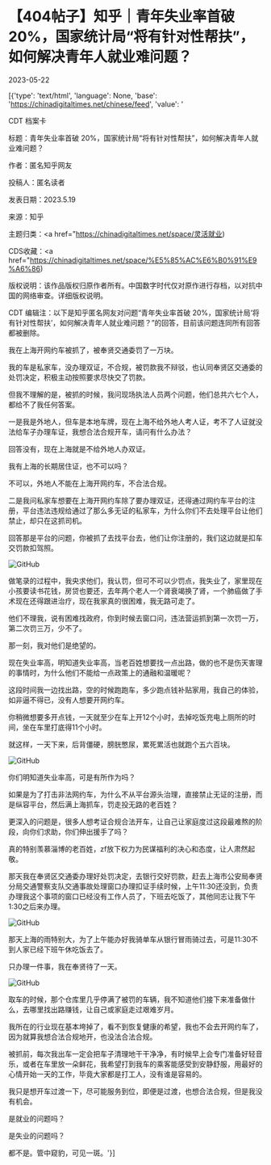 # 【404帖子】知乎｜青年失业率首破 20%，国家统计局“将有针对性帮扶”，如何解决青年人就业难问题？

2023-05-22

[{'type': 'text/html', 'language': None, 'base': 'https://chinadigitaltimes.net/chinese/feed', 'value': '

CDT 档案卡

标题：青年失业率首破 20%，国家统计局“将有针对性帮扶”，如何解决青年人就业难问题？

作者：匿名知乎网友

投稿人：匿名读者

发表日期：2023.5.19

来源：知乎

主题归类：<a href="https://chinadigitaltimes.net/space/灵活就业)

CDS收藏：<a href="https://chinadigitaltimes.net/space/%E5%85%AC%E6%B0%91%E9%A6%86)

版权说明：该作品版权归原作者所有。中国数字时代仅对原作进行存档，以对抗中国的网络审查。详细版权说明。





CDT 编辑注：以下是知乎匿名网友对问题“青年失业率首破 20%，国家统计局‘将有针对性帮扶’，如何解决青年人就业难问题？”的回答，目前该问题连同所有回答都被删除。

我在上海开网约车被抓了，被奉贤交通委罚了一万块。

我的车是私家车，没办理双证，不合规，被罚款我不辩驳，也认同奉贤区交通委的处罚决定，积极主动按照要求尽快交了罚款。

但我不理解的是，被抓的时候，我问现场执法人员两个问题，他们总共六七个人，都给不了我任何答案。

一是我是外地人，但车是本地车牌，现在上海不给外地人考人证，考不了人证就没法给车子办理车证，我想合法合规开车，请问有什么办法？

回答没有，现在上海就是不给外地人办双证。

我有上海的长期居住证，也不可以吗？

不可以，外地人不能在上海开网约车，不合法合规。

二是我问私家车想要在上海开网约车除了要办理双证，还得通过网约车平台的注册，平台违法违规给通过了那么多无证的私家车，为什么你们不去处理平台让他们禁止，却只在这抓司机。

回答那是平台的问题，你被抓了去找平台去，他们让你注册的，我们这边就是扣车交罚款扣驾照。

![GitHub](https://chinadigitaltimes.net/chinese/files/2023/05/post-696247-646adef1d1188.png)

做笔录的过程中，我央求他们，我认罚，但可不可以少罚点，我失业了，家里现在小孩要读书花钱，房贷也要还，去年两个老人一个肾衰竭换了肾，一个肺癌做了手术现在还得跟进治疗，现在我家真的很困难，我无路可走了。

他们不理我，说有困难找政府，你到时候去窗口问，违法营运抓到第一次罚一万，第二次罚三万，少不了。

那一刻，我对他们是绝望的。

现在失业率高，明知道失业率高，当老百姓想要找一点出路，做的也不是伤天害理的事情时，为什么他们不能给一点政策上的通融和温暖呢？

这段时间我一边找出路，空的时候跑跑车，多少跑点钱补贴家用，我自己的体验，如非逼不得已，没有人想要开网约车。

你稍微想要多开点钱，一天就至少在车上开12个小时，去掉吃饭充电上厕所的时间，坐在车里打底得11个小时。

就这样，一天下来，后背僵硬，膀胱憋尿，累死累活也就跑个五六百块。

![GitHub](https://chinadigitaltimes.net/chinese/files/2023/05/post-696247-646adef230e9e.png)

你们明知道失业率高，可是有所作为吗？

如果是为了打击非法网约车，为什么不从平台源头治理，直接禁止无证的注册，而是纵容平台，然后满上海抓车，罚走投无路的老百姓？

更深入的问题是，很多人想考证合规合法开车，让自己让家庭度过这段最难熬的阶段，向你们求助，你们伸出援手了吗？

真的特别羡慕淄博的老百姓，zf放下权力为民谋福利的决心和态度，让人肃然起敬。

那天我在奉贤区交通委办理好处罚决定，去银行交好罚款，赶去上海市公安局奉贤分局交通警察支队交通事故处理窗口办理扣证手续时候，上午11:30还没到，负责办理我这个事项的窗口已经没有工作人员了，下班去吃饭了，其他同志让我下午1:30之后来办理。

![GitHub](https://chinadigitaltimes.net/chinese/files/2023/05/post-696247-646adef31371b.)

那天上海的雨特别大，为了上午能办好我骑单车从银行冒雨骑过去，可是11:30不到人家已经下班午休吃饭去了。

只办理一件事，我在奉贤待了一天。

![GitHub](https://chinadigitaltimes.net/chinese/files/2023/05/post-696247-646adef384e44.png)

取车的时候，那个仓库里几乎停满了被罚的车辆，我不知道他们接下来准备做什么，去哪里找出路赚钱，让自己或家庭走过艰难岁月。

我所在的行业现在基本垮掉了，看不到恢复健康的希望，我也不会去开网约车了，因为就算我想合法合规地开，也没法合法合规。

被抓前，每次我出车一定会把车子清理地干干净净，有时候早上会专门准备好轻音乐，或者在车里放一朵鲜花，我希望打到我车的乘客能感受到安静舒服，用最好的心情开始一天的工作，毕竟大家都是打工人，没有谁是容易的。

我只是想开车过渡一下，尽可能服务到位，即便是过渡，也想合法合规，但是我没有机会。

是就业的问题吗？

是失业的问题吗？

都不是。管中窥豹，可见一斑。'}]